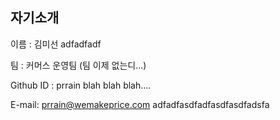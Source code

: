 자기소개
----------------------------
이름 : 김미선 adfadfadf

팀 : 커머스 운영팀 (팀 이제 없는디...)

Github ID : prrain blah blah blah....

E-mail: prrain@wemakeprice.com adfadfasdfadfasdfasdfadsfa
